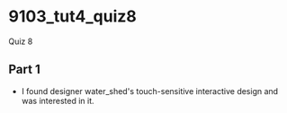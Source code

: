 # 9103_tut4_quiz8
Quiz 8

## Part 1
- I found designer water_shed's touch-sensitive interactive design and was interested in it.